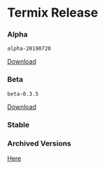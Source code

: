 # Termix Release

### Alpha
`alpha-20190720`

[Download](https://github.com/termix-io/releases/releases/tag/alpha-20190720)
### Beta
`beta-0.3.5`

[Download](https://github.com/termix-io/releases/releases/tag/beta-0.3.5)
### Stable


### Archived Versions
[Here](https://www.dropbox.com/sh/5io4b1ybl22rdho/AAANLVUn8ZntuM4imcuP0C_xa?dl=0)
